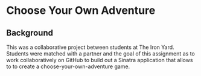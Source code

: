 # Choose Your Own Adventure

## Background
This was a collaborative project between students at The Iron Yard. Students were matched with a partner and the goal of this assignment as to work collaboratively on GitHub to build out a Sinatra application that allows to to create a choose-your-own-adventure game.
